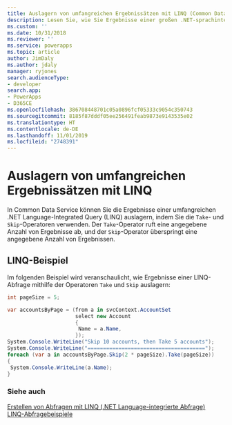 ```yaml
---
title: Auslagern von umfangreichen Ergebnissätzen mit LINQ (Common Data Service) | Microsoft-Dokumentation
description: Lesen Sie, wie Sie Ergebnisse einer großen .NET-sprachintegrierten Abfrage (LINQ), Language-Integrated Query auslagern können, indem Sie die Nehmen- und Überspringen-Operatoren verwenden
ms.custom: ''
ms.date: 10/31/2018
ms.reviewer: ''
ms.service: powerapps
ms.topic: article
author: JimDaly
ms.author: jdaly
manager: ryjones
search.audienceType:
- developer
search.app:
- PowerApps
- D365CE
ms.openlocfilehash: 386708448701c05a0896fcf05333c9054c350743
ms.sourcegitcommit: 8185f87dddf05ee256491feab9873e9143535e02
ms.translationtype: HT
ms.contentlocale: de-DE
ms.lasthandoff: 11/01/2019
ms.locfileid: "2748391"
---
```

# <a name="page-large-result-sets-with-linq"></a>Auslagern von umfangreichen Ergebnissätzen mit LINQ

In Common Data Service können Sie die Ergebnisse einer umfangreichen .NET Language-Integrated Query (LINQ) auslagern, indem Sie die `Take`- und `Skip`-Operatoren verwenden. Der `Take`-Operator ruft eine angegebene Anzahl von Ergebnisse ab, und der `Skip`-Operator überspringt eine angegebene Anzahl von Ergebnissen.  
  
## <a name="linq-paging-example"></a>LINQ-Beispiel  

Im folgenden Beispiel wird veranschaulicht, wie Ergebnisse einer LINQ-Abfrage mithilfe der Operatoren `Take` und `Skip` auslagern:  
  
```csharp
int pageSize = 5;

var accountsByPage = (from a in svcContext.AccountSet
                      select new Account
                      {
                       Name = a.Name,
                      });
System.Console.WriteLine("Skip 10 accounts, then Take 5 accounts");
System.Console.WriteLine("======================================");
foreach (var a in accountsByPage.Skip(2 * pageSize).Take(pageSize))
{
 System.Console.WriteLine(a.Name);
}

```
  
### <a name="see-also"></a>Siehe auch  
 [Erstellen von Abfragen mit LINQ (.NET Language-integrierte Abfrage)](build-queries-with-linq-net-language-integrated-query.md)   
 [LINQ-Abfragebeispiele](linq-query-examples.md)